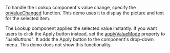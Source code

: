 To handle the Lookup component's value change, specify the [onValueChanged](/Documentation/ApiReference/UI_Components/dxLookup/Configuration/#onValueChanged) function. This demo uses it to display the picture and text for the selected item.

The Lookup component applies the selected value instantly. If you want users to click the Apply button instead, set the [applyValueMode](/Documentation/ApiReference/UI_Components/dxLookup/Configuration/#applyValueMode) property to *"useButtons"*. It adds the Apply button to the component's drop-down menu. This demo does not show this functionality.
